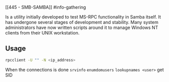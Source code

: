 [[445 - SMB-SAMBA]] #info-gathering 

Is a utility initially developed to test MS-RPC functionality in Samba itself. It has undergone several stages of development and stability. Many system administrators have now written scripts around it to manage Windows NT clients from their UNIX workstation.

## Usage
```bash
rpcclient -U "" -N <ip_address>
```

When the connections is done
`srvinfo`
`enumdomusers`
`lookupnames <user>` get SID


